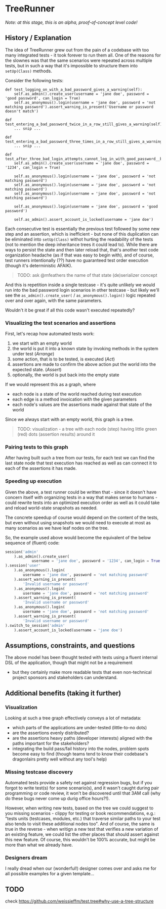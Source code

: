 # TreeRunner

_Note: at this stage, this is an alpha, proof-of-concept level code!_

## History / Explanation

The idea of TreeRunner grew out from the pain of a codebase with too many
integrated tests - it took forever to run them all. One of the reasons
for the slownes was that the same scenarios were repeated across multiple
tests, but in such a way that it's impossible to structure them into
`setUp(Class)` methods. 

Consider the following tests:

    def test_logging_on_with_a_bad_password_gives_a_warning(self):
        self.as_admin().create_user(username = 'jane doe', password = 'good password', can_login = True)
        self.as_anonymous().login(username = 'jane doe', password = 'not matching password').assert_warning_is_present('Username or password doesn't match')

    def test_entering_a_bad_password_twice_in_a_row_still_gives_a_warning(self):
        ... snip ...

    def test_entering_a_bad_password_three_times_in_a_row_still_gives_a_warning(self):
        ... snip ...

    def test_after_three_bad_login_attempts_cannot_log_in_with_good_password__because_account_is_locked(self):
        self.as_admin().create_user(username = 'jane doe', password = '1234', can_login = True)

        self.as_anonymous().login(username = 'jane doe', password = 'not matching password')
        self.as_anonymous().login(username = 'jane doe', password = 'not matching password')
        self.as_anonymous().login(username = 'jane doe', password = 'not matching password')

        self.as_anonymous().login(username = 'jane doe', password = 'good password')

        self.as_admin().assert_account_is_locked(username = 'jane doe')


Each consecutive test is essentially the previous test followed by some
new step and an assertion, which is inefficient - but none of this 
duplication can be eliminated into `setUp(Class)` withot hurting the
readability of the tests (not to mention the deep inheritance trees
it could lead to). While there are ways to persist the state and
then later reload that, that's another test code organization headache
(as if that was easy to begin with), and of course, test runners
intentionally (??) have no guaranteed test order execution (though it's
deterministic AFAIK).

> TODO: ask @mfeathers the name of that state (de)serializer concept

And this is repetition inside a single testcase - it's quite unlikely we
would run into the bad password login scenarios in other testcase -
but likely we'll see the 
``as_admin().create_user(`` / ``as_anonymous().login()`` logic repeated
over and over again, with the same parameters.

Wouldn't it be great if all this code wasn't executed repeatedly?

### Visualizing the test scenarios and assertions

First, let's recap how automated tests work:

1. we start with an empty world 
1. the world is put it into a known state by invoking methods in the 
   system under test (_Arrange_)
1. some action, that is to be tested, is executed (_Act_)
1. assertions are made to confirm the above action put the world into
   the expected state. (_Assert_)
1. optionally, the world is put back into the empty state

If we would represent this as a graph, where 

* each node is a state of the world reached during test execution
* each edge is a method invoication with the given parameters
* each node's values are the assertions made against that state of the world

Since we always start with an empty world, this graph is a tree.

> TODO: visualization - a tree with each node (step) having little 
> green (red) dots (assertion results) around it

### Pairing tests to this graph

After having built such a tree from our tests, for each test we can 
find the last state node that test execution has reached as well as
can connect it to each of the assertions it has made.

### Speeding up execution

Given the above, a test runner could be written that - since it doesn't
have concern itself with organizing tests in a way that makes sense to
humans - could rewrite tests into an optimized execution order as well
as it could take and reload world-state snapshots as needed.

The concrete speedup of course would depend on the content of the tests,
but even without using snapshots we would need to execute at most as 
many scenarios as we have leaf nodes on the tree.

So, the example used above would become the equivalent of the below
sequence of (fluent) code:

```python
session('admin'
    ).as_admin().create_user(
            username = 'jane doe', password = '1234', can_login = True
).session('user'
    ).as_anonymous().login(
        username = 'jane doe', password = 'not matching password'
    ).assert_warning_is_present(
        'Invalid username or password'
    ).as_anonymous().login(
        username = 'jane doe', password = 'not matching password'
    ).assert_warning_is_present(
        'Invalid username or password'
    ).as_anonymous().login(
        username = 'jane doe', password = 'not matching password'
    ).assert_warning_is_present(
        'Invalid username or password'
).switch_to_session('admin'
    ).assert_account_is_locked(username = 'jane doe')
```



## Assumptions, constraints, and questions

The above model has been thought tested with tests using a fluent 
internal DSL of the application, though that might not be a requirement
- but they certainly make more readable tests that even non-technical 
project sponsors and stakeholders can understand.

## Additional benefits (taking it further)

### Visualization

Looking at such a tree graph effectively conveys a lot of metadata:

* which parts of the applications are under-tested (little-to-no dots)
* are the assertions evenly distributed?
* are the assertions heavy paths (developer interests) aligned with
  the paths important for the stakeholders?
* integrating the build pass/fail history into the nodes, problem spots
  become easy to find (though teams tend to know their codebase's 
  dragonlairs pretty well without any tool's help)


### Missing testcase discovery

Automated tests provide a safety net against regression bugs, but if 
you forgot to write test(s) for some scenario(s), and it wasn't caught
during pair programming or code review, it won't be discovered until
that 3AM call (why do these bugs never come up durig office hours?!).

However, when writing new tests, based on the tree we could suggest 
to you missing scenarios - clippy for testing or book recommendations,
e.g.: "tests units (testcases, modules, etc.) that traverse similar 
paths to your test also tends to visit these additional nodes too". And
of course, the same is true in the reverse - when writign a new test
that verifies a new variation of an existing feature, we could list
the other places that should assert against this new feature. Of 
course, this wouldn't be 100% accurate, but might be more than what we
already have.

### Designers dream

I really dread when our (wonderful!) designer comes over and asks me
for all possible examples for a given template...


## TODO

check https://github.com/weissjeffm/test.tree#why-use-a-tree-structure
